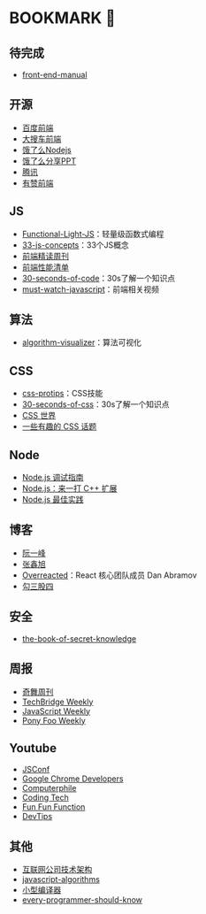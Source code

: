 # BOOKMARK :bookmark:

## 待完成
* [front-end-manual](https://github.com/giscafer/front-end-manual/issues?page=2&q=is%3Aissue+is%3Aopen)

## 开源
* [百度前端](http://fex.baidu.com/)
* [大搜车前端](https://blog.souche.com/)
* [饿了么Nodejs](https://github.com/ElemeFE/node-interview/tree/master/sections/zh-cn)
* [饿了么分享PPT](https://elemefe.github.io/keynote/)
* [腾讯](http://www.alloyteam.com/)
* [有赞前端](https://segmentfault.com/blog/fedbj?page=2)

## JS
* [Functional-Light-JS](https://github.com/getify/Functional-Light-JS)：轻量级函数式编程
* [33-js-concepts](https://github.com/leonardomso/33-js-concepts)：33个JS概念
* [前端精读周刊](https://github.com/dt-fe/weekly)
* [前端性能清单](https://github.com/JohnsenZhou/Front-End-Performance-Checklist)
* [30-seconds-of-code](https://github.com/30-seconds/30-seconds-of-code)：30s了解一个知识点
* [must-watch-javascript](https://github.com/AllThingsSmitty/must-watch-javascript)：前端相关视频

## 算法
* [algorithm-visualizer](https://algorithm-visualizer.org/)：算法可视化

## CSS
* [css-protips](https://github.com/AllThingsSmitty/css-protips)：CSS技能
* [30-seconds-of-css](https://github.com/30-seconds/30-seconds-of-css)：30s了解一个知识点
* [CSS 世界](https://item.jd.com/12262251.html)
* [一些有趣的 CSS 话题](https://github.com/chokcoco/iCSS)

## Node
* [Node.js 调试指南](https://github.com/nswbmw/node-in-debugging)
* [Node.js：来一打 C++ 扩展](https://item.jd.com/12380404.html)
* [Node.js 最佳实践](https://github.com/i0natan/nodebestpractices/blob/master/README.chinese.md)

## 博客
* [阮一峰](http://www.ruanyifeng.com/)
* [张鑫旭](https://www.zhangxinxu.com/)
* [Overreacted](https://overreacted.io/)：React 核心团队成员 Dan Abramov
* [勾三股四](https://jiongks.name/)

## 安全
* [the-book-of-secret-knowledge](https://github.com/trimstray/the-book-of-secret-knowledge)

## 周报
* [奇舞周刊](https://weekly.75team.com/)
* [TechBridge Weekly](https://weekly.techbridge.cc/)
* [JavaScript Weekly](https://javascriptweekly.com/)
* [Pony Foo Weekly](https://ponyfoo.com/weekly)

## Youtube
* [JSConf](https://www.youtube.com/channel/UCzoVCacndDCfGDf41P-z0iA)
* [Google Chrome Developers](https://www.youtube.com/channel/UCnUYZLuoy1rq1aVMwx4aTzw)
* [Computerphile](https://www.youtube.com/channel/UC9-y-6csu5WGm29I7JiwpnA)
* [Coding Tech](https://www.youtube.com/channel/UCtxCXg-UvSnTKPOzLH4wJaQ/videos)
* [Fun Fun Function](https://www.youtube.com/channel/UCO1cgjhGzsSYb1rsB4bFe4Q)
* [DevTips](https://www.youtube.com/user/DevTipsForDesigners/videos)

## 其他
* [互联网公司技术架构](https://github.com/davideuler/architecture.of.internet-product)
* [javascript-algorithms](https://github.com/trekhleb/javascript-algorithms)
* [小型编译器](https://github.com/jamiebuilds/the-super-tiny-compiler)
* [every-programmer-should-know](https://github.com/mtdvio/every-programmer-should-know)








